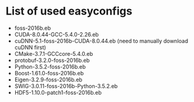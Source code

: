 # List of used easyconfigs

- foss-2016b.eb
- CUDA-8.0.44-GCC-5.4.0-2.26.eb
- cuDNN-5.1-foss-2016b-CUDA-8.0.44.eb (need to manually download cuDNN first)
- CMake-3.7.1-GCCcore-5.4.0.eb
- protobuf-3.2.0-foss-2016b.eb
- Python-3.5.2-foss-2016b.eb
- Boost-1.61.0-foss-2016b.eb
- Eigen-3.2.9-foss-2016b.eb
- SWIG-3.0.11-foss-2016b-Python-3.5.2.eb
- HDF5-1.10.0-patch1-foss-2016b.eb
